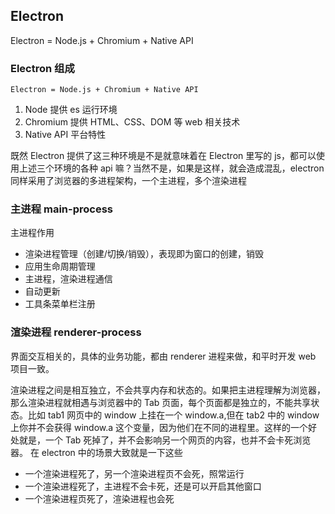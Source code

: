 ## Electron

Electron = Node.js + Chromium + Native API

### Electron 组成

`Electron = Node.js + Chromium + Native API`

1. Node 提供 es 运行环境
2. Chromium 提供 HTML、CSS、DOM 等 web 相关技术
3. Native API 平台特性

既然 Electron 提供了这三种环境是不是就意味着在 Electron 里写的 js，都可以使用上述三个环境的各种 api 嘛？当然不是，如果是这样，就会造成混乱，electron 同样采用了浏览器的多进程架构，一个主进程，多个渲染进程

### 主进程 main-process

主进程作用

- 渲染进程管理（创建/切换/销毁），表现即为窗口的创建，销毁
- 应用生命周期管理
- 主进程，渲染进程通信
- 自动更新
- 工具条菜单栏注册

### 渲染进程 renderer-process

界面交互相关的，具体的业务功能，都由 renderer 进程来做，和平时开发 web 项目一致。

渲染进程之间是相互独立，不会共享内存和状态的。如果把主进程理解为浏览器，那么渲染进程就相遇与浏览器中的 Tab 页面，每个页面都是独立的，不能共享状态。比如 tab1 网页中的 window 上挂在一个 window.a,但在 tab2 中的 window 上你并不会获得 window.a 这个变量，因为他们在不同的进程里。这样的一个好处就是，一个 Tab 死掉了，并不会影响另一个网页的内容，也并不会卡死浏览器。
在 electron 中的场景大致就是一下这些

- 一个渲染进程死了，另一个渲染进程页不会死，照常运行
- 一个渲染进程死了，主进程不会卡死，还是可以开启其他窗口
- 一个渲染进程页死了，渲染进程也会死
